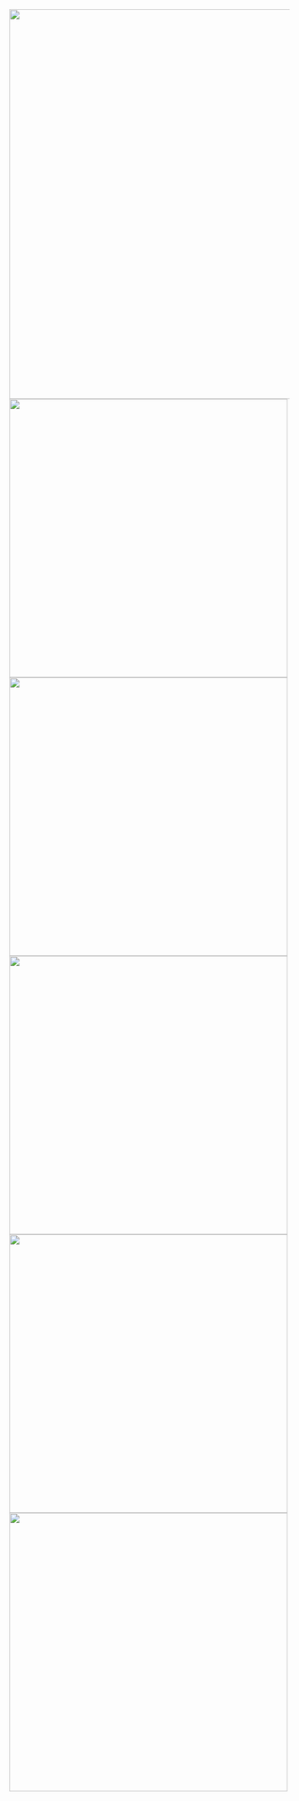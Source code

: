 <img src="https://github.com/HarshyamSinhGohil/Country_App/assets/162327106/99e054ec-cdc6-4259-8729-5d4da7851e08" height="700"/>
<img src="https://github.com/HarshyamSinhGohil/Country_App/assets/162327106/e54916ba-9e4b-4471-ab98-96275a7dee16" height="500-"/>
<img src="https://github.com/HarshyamSinhGohil/Country_App/assets/162327106/f9db5231-23af-47b5-a690-793e1eb978b7" height="500-"/>
<img src="https://github.com/HarshyamSinhGohil/Country_App/assets/162327106/c10fc00b-f04c-4d32-b392-4f7ee71cb99c" height="500-"/>
<img src="https://github.com/HarshyamSinhGohil/Country_App/assets/162327106/cefcfdc3-a99c-4cf2-a9d1-0bd312b37b44" height="500-"/>
<img src="https://github.com/HarshyamSinhGohil/Country_App/assets/162327106/3ed32aa7-b8ff-4081-8681-f59c9397a59e" height="500-"/>

